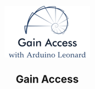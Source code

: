 <p align="center"><img src="Logo-small.png" alt="Mark Text" ></p>
<h1 align="center">Gain Access</h1>

